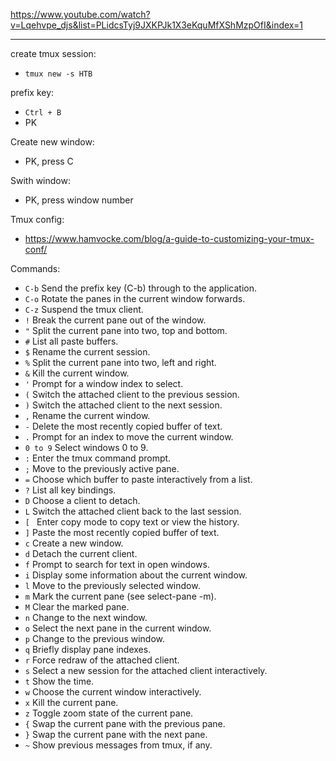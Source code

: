 https://www.youtube.com/watch?v=Lqehvpe_djs&list=PLidcsTyj9JXKPJk1X3eKquMfXShMzpOfI&index=1

---

create tmux session:
- ``` tmux new -s HTB ```

prefix key:
- ``` Ctrl + B ```
- PK

Create new window:
- PK, press C 

Swith window:
- PK, press window number

Tmux config:
- https://www.hamvocke.com/blog/a-guide-to-customizing-your-tmux-conf/



Commands:

- ``` C-b ```         Send the prefix key (C-b) through to the application.
- ``` C-o ```         Rotate the panes in the current window forwards.
- ``` C-z ```         Suspend the tmux client.
- ``` ! ```           Break the current pane out of the window.
- ``` " ```           Split the current pane into two, top and bottom.
- ``` # ```           List all paste buffers.
- ``` $ ```           Rename the current session.
- ``` % ```           Split the current pane into two, left and right.
- ``` & ```           Kill the current window.
- ``` ' ```           Prompt for a window index to select.
- ``` ( ```           Switch the attached client to the previous session.
- ``` ) ```           Switch the attached client to the next session.
- ``` , ```           Rename the current window.
- ``` - ```           Delete the most recently copied buffer of text.
- ``` . ```           Prompt for an index to move the current window.
- ``` 0 to 9 ```      Select windows 0 to 9.
- ``` : ```           Enter the tmux command prompt.
- ``` ; ```           Move to the previously active pane.
- ``` = ```           Choose which buffer to paste interactively from a list.
- ``` ? ```           List all key bindings.
- ``` D ```           Choose a client to detach.
- ``` L ```           Switch the attached client back to the last session.
- ```[ ```            Enter copy mode to copy text or view the history.
- ``` ] ```           Paste the most recently copied buffer of text.
- ``` c ```           Create a new window.
- ``` d ```           Detach the current client.
- ``` f ```           Prompt to search for text in open windows.
- ``` i ```           Display some information about the current window.
- ``` l ```           Move to the previously selected window.
- ``` m ```           Mark the current pane (see select-pane -m).
- ``` M ```           Clear the marked pane.
- ``` n ```           Change to the next window.
- ``` o ```           Select the next pane in the current window.
- ``` p ```           Change to the previous window.
- ``` q ```           Briefly display pane indexes.
- ``` r ```           Force redraw of the attached client.
- ``` s ```           Select a new session for the attached client interactively.
- ``` t ```           Show the time.
- ``` w ```           Choose the current window interactively.
- ``` x ```           Kill the current pane.
- ``` z ```           Toggle zoom state of the current pane.
- ``` { ```           Swap the current pane with the previous pane.
- ``` } ```           Swap the current pane with the next pane.
- ``` ~ ```           Show previous messages from tmux, if any.


